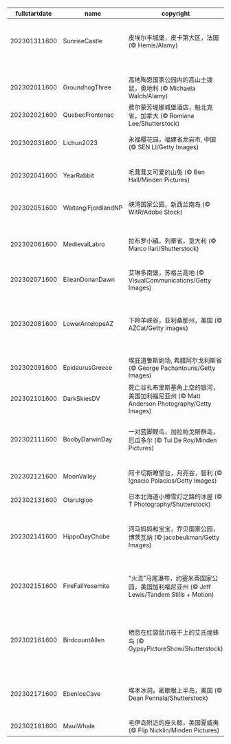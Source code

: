 |fullstartdate|name|copyright|title|image|
|--|--|--|--|--|
202301311600|SunriseCastle|皮埃尔丰城堡，皮卡第大区，法国 (© Hemis/Alamy)|日出时分的古老城堡|![](/zh-CN/2023/02/202301311600SunriseCastle.jpg)|
||||![](/zh-CN/2023/02/.jpg)|
202302011600|GroundhogThree|高地陶恩国家公园内的高山土拨鼠，奥地利 (© Michaela Walch/Alamy)|春天来了|![](/zh-CN/2023/02/202302011600GroundhogThree.jpg)|
202302021600|QuebecFrontenac|费尔蒙芳堤娜城堡酒店，魁北克省，加拿大 (© Romiana Lee/Shutterstock)|冬天的乐趣|![](/zh-CN/2023/02/202302021600QuebecFrontenac.jpg)|
202302031600|Lichun2023|永福樱花园，福建省龙岩市, 中国 (© SEN LI/Getty Images)|早春的气息|![](/zh-CN/2023/02/202302031600Lichun2023.jpg)|
202302041600|YearRabbit|毛茸茸又可爱的山兔 (© Ben Hall/Minden Pictures)|兔年元宵节快乐！|![](/zh-CN/2023/02/202302041600YearRabbit.jpg)|
202302051600|WaitangiFjordlandNP|峡湾国家公园，新西兰南岛 (© WitR/Adobe Stock)|峡湾国家公园|![](/zh-CN/2023/02/202302051600WaitangiFjordlandNP.jpg)|
202302061600|MedievalLabro|拉布罗小镇，列蒂省，意大利 (© Marco Ilari/Shutterstock)|历史悠久的山顶村庄|![](/zh-CN/2023/02/202302061600MedievalLabro.jpg)|
202302071600|EileanDonanDawn|艾琳多南堡，苏格兰高地 (© VisualCommunications/Getty Images)|湖滨城堡|![](/zh-CN/2023/02/202302071600EileanDonanDawn.jpg)|
202302081600|LowerAntelopeAZ|下羚羊峡谷，亚利桑那州，美国 (© AZCat/Getty Images)|这些美丽的岩石波浪是什么？|![](/zh-CN/2023/02/202302081600LowerAntelopeAZ.jpg)|
202302091600|EpidaurusGreece|埃庇道鲁斯剧场, 希腊阿尔戈利斯省 (© George Pachantouris/Getty Images)|声学杰作|![](/zh-CN/2023/02/202302091600EpidaurusGreece.jpg)|
202302101600|DarkSkiesDV|死亡谷扎布里斯基角上空的银河，美国加利福尼亚州 (© Matt Anderson Photography/Getty Images)|布满星星的天空|![](/zh-CN/2023/02/202302101600DarkSkiesDV.jpg)|
202302111600|BoobyDarwinDay|一对蓝脚鲣鸟，加拉帕戈斯群岛，厄瓜多尔 (© Tui De Roy/Minden Pictures)|平稳着陆，双脚先行|![](/zh-CN/2023/02/202302111600BoobyDarwinDay.jpg)|
202302121600|MoonValley|阿卡切斯瞭望台，月亮谷，智利 (© Ignacio Palacios/Getty Images)|带我飞向月球|![](/zh-CN/2023/02/202302121600MoonValley.jpg)|
202302131600|OtaruIgloo|日本北海道小樽雪灯之路的冰屋 (© T Photography/Shutterstock)|雪中之恋|![](/zh-CN/2023/02/202302131600OtaruIgloo.jpg)|
202302141600|HippoDayChobe|河马妈妈和宝宝，乔贝国家公园，博茨瓦纳 (© jacobeukman/Getty Images)|世界河马日，隆重的庆典|![](/zh-CN/2023/02/202302141600HippoDayChobe.jpg)|
202302151600|FireFallYosemite|“火流”马尾瀑布，约塞米蒂国家公园，美国加利福尼亚州 (© Jeff Lewis/Tandem Stills + Motion)|这个悬崖怎么着火了？|![](/zh-CN/2023/02/202302151600FireFallYosemite.jpg)|
202302161600|BirdcountAllen|栖息在红袋鼠爪枝干上的艾氏煌蜂鸟 (© GypsyPictureShow/Shutterstock)|“后院鸟类统计”活动开始了！|![](/zh-CN/2023/02/202302161600BirdcountAllen.jpg)|
202302171600|EbenIceCave|埃本冰洞，密歇根上半岛，美国 (© Dean Pennala/Shutterstock)|令人叹为观止的冰洞|![](/zh-CN/2023/02/202302171600EbenIceCave.jpg)|
202302181600|MauiWhale|毛伊岛附近的座头鲸，美国夏威夷 (© Flip Nicklin/Minden Pictures)|海洋之王|![](/zh-CN/2023/02/202302181600MauiWhale.jpg)|
